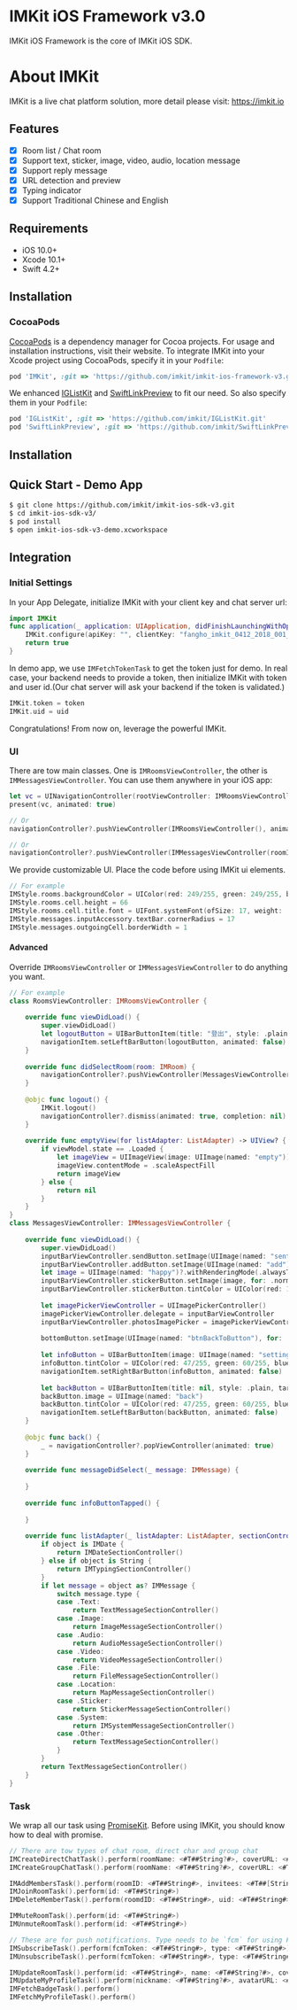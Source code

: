 # IMKit iOS Framework v3.0
IMKit iOS Framework is the core of IMKit iOS SDK.

# About IMKit
IMKit is a live chat platform solution, more detail please visit: https://imkit.io

## Features

- [x] Room list / Chat room
- [x] Support text, sticker, image, video, audio, location message
- [x] Support reply message
- [x] URL detection and preview
- [x] Typing indicator
- [x] Support Traditional Chinese and English

## Requirements

- iOS 10.0+
- Xcode 10.1+
- Swift 4.2+

## Installation

### CocoaPods
[CocoaPods](https://cocoapods.org) is a dependency manager for Cocoa projects. For usage and installation instructions, visit their website. To integrate IMKit into your Xcode project using CocoaPods, specify it in your `Podfile`:

```ruby
pod 'IMKit', :git => 'https://github.com/imkit/imkit-ios-framework-v3.git', :branch => 'swift4.2'
```
We enhanced [IGListKit](https://github.com/Instagram/IGListKit) and [SwiftLinkPreview](https://github.com/LeonardoCardoso/SwiftLinkPreview) to fit our need. So also specify them in your `Podfile`:

```ruby
pod 'IGListKit', :git => 'https://github.com/imkit/IGListKit.git'
pod 'SwiftLinkPreview', :git => 'https://github.com/imkit/SwiftLinkPreview.git'
```

## Installation

## Quick Start - Demo App
```bash
$ git clone https://github.com/imkit/imkit-ios-sdk-v3.git
$ cd imkit-ios-sdk-v3/
$ pod install
$ open imkit-ios-sdk-v3-demo.xcworkspace
```

## Integration

### Initial Settings
In your App Delegate, initialize IMKit with your client key and chat server url:
```swift
import IMKit
func application(_ application: UIApplication, didFinishLaunchingWithOptions launchOptions: [UIApplicationLaunchOptionsKey: Any]?) -> Bool {
    IMKit.configure(apiKey: "", clientKey: "fangho_imkit_0412_2018_001_clientkey", chatServerURL: URL(string: "https://chat.fangho.com")!, authServerURL: URL(string: "https://auth.fangho.com")!, bucket: "chatserver-upload")
    return true
}
```
In demo app, we use `IMFetchTokenTask` to get the token just for demo. In real case, your backend needs to provide a token, then initialize IMKit with token and user id.(Our chat server will ask your backend if the token is validated.)
```swift
IMKit.token = token
IMKit.uid = uid
```

Congratulations! From now on, leverage the powerful IMKit.

 ### UI
 There are tow main classes. One is `IMRoomsViewController`, the other is `IMMessagesViewController`.
 You can use them anywhere in your iOS app:
 ```swift
let vc = UINavigationController(rootViewController: IMRoomsViewController())
present(vc, animated: true)

// Or
navigationController?.pushViewController(IMRoomsViewController(), animated: true)

// Or
navigationController?.pushViewController(IMMessagesViewController(roomID: room.id), animated: true)
 ```
We provide customizable UI. Place the code before using IMKit ui elements.
```swift
// For example
IMStyle.rooms.backgroundColor = UIColor(red: 249/255, green: 249/255, blue: 249/255, alpha: 1)
IMStyle.rooms.cell.height = 66
IMStyle.rooms.cell.title.font = UIFont.systemFont(ofSize: 17, weight: .regular)
IMStyle.messages.inputAccessory.textBar.cornerRadius = 17
IMStyle.messages.outgoingCell.borderWidth = 1
```
#### Advanced
Override `IMRoomsViewController` or `IMMessagesViewController` to do anything you want.

```swift
// For example
class RoomsViewController: IMRoomsViewController {
    
    override func viewDidLoad() {
        super.viewDidLoad()
        let logoutButton = UIBarButtonItem(title: "登出", style: .plain, target: self, action: #selector(logout))
        navigationItem.setLeftBarButton(logoutButton, animated: false)
    }
    
    override func didSelectRoom(room: IMRoom) {
        navigationController?.pushViewController(MessagesViewController(roomID: room.id), animated: true)
    }
    
    @objc func logout() {
        IMKit.logout()
        navigationController?.dismiss(animated: true, completion: nil)
    }
    
    override func emptyView(for listAdapter: ListAdapter) -> UIView? {
        if viewModel.state == .Loaded {
            let imageView = UIImageView(image: UIImage(named: "empty"))
            imageView.contentMode = .scaleAspectFill
            return imageView
        } else {
            return nil
        }
    }
}
class MessagesViewController: IMMessagesViewController {
 
    override func viewDidLoad() {
        super.viewDidLoad()
        inputBarViewController.sendButton.setImage(UIImage(named: "sent"), for: .normal)
        inputBarViewController.addButton.setImage(UIImage(named: "add"), for: .normal)
        let image = UIImage(named: "happy")?.withRenderingMode(.alwaysTemplate)
        inputBarViewController.stickerButton.setImage(image, for: .normal)
        inputBarViewController.stickerButton.tintColor = UIColor(red: 158/255, green: 158/255, blue: 158/255, alpha: 1)
        
        let imagePickerViewController = UIImagePickerController()
        imagePickerViewController.delegate = inputBarViewController
        inputBarViewController.photosImagePicker = imagePickerViewController
        
        bottomButton.setImage(UIImage(named: "btnBackToButton"), for: .normal)
        
        let infoButton = UIBarButtonItem(image: UIImage(named: "setting"), style: .plain, target: self, action: #selector(infoButtonTapped))
        infoButton.tintColor = UIColor(red: 47/255, green: 60/255, blue: 75/255, alpha: 1)
        navigationItem.setRightBarButton(infoButton, animated: false)
        
        let backButton = UIBarButtonItem(title: nil, style: .plain, target: self, action: #selector(back))
        backButton.image = UIImage(named: "back")
        backButton.tintColor = UIColor(red: 47/255, green: 60/255, blue: 75/255, alpha: 1)
        navigationItem.setLeftBarButton(backButton, animated: false)
    }
    
    @objc func back() {
        _ = navigationController?.popViewController(animated: true)
    }
    
    override func messageDidSelect(_ message: IMMessage) {
      
    }
    
    override func infoButtonTapped() {
        
    }
    
    override func listAdapter(_ listAdapter: ListAdapter, sectionControllerFor object: Any) -> ListSectionController {
        if object is IMDate {
            return IMDateSectionController()
        } else if object is String {
            return IMTypingSectionController()
        }
        if let message = object as? IMMessage {
            switch message.type {
            case .Text:
                return TextMessageSectionController()
            case .Image:
                return ImageMessageSectionController()
            case .Audio:
                return AudioMessageSectionController()
            case .Video:
                return VideoMessageSectionController()
            case .File:
                return FileMessageSectionController()
            case .Location:
                return MapMessageSectionController()
            case .Sticker:
                return StickerMessageSectionController()
            case .System:
                return IMSystemMessageSectionController()
            case .Other:
                return TextMessageSectionController()
            }
        }
        return TextMessageSectionController()
    }
}
```

### Task

We wrap all our task using [PromiseKit](https://github.com/mxcl/PromiseKit). Before using IMKit, you should know how to deal with promise.

```swift
// There are tow types of chat room, direct char and group chat
IMCreateDirectChatTask().perform(roomName: <#T##String?#>, coverURL: <#T##URL?#>, description: <#T##String?#>, invitee: <#T##String#>, isSystemMessageEnabled: <#T##Bool#>)
IMCreateGroupChatTask().perform(roomName: <#T##String?#>, coverURL: <#T##URL?#>, description: <#T##String?#>, invitees: <#T##[String]#>, isSystemMessageEnabled: <#T##Bool#>)

IMAddMembersTask().perform(roomID: <#T##String#>, invitees: <#T##[String]#>, isSystemMessageEnabled: <#T##Bool#>)
IMJoinRoomTask().perform(id: <#T##String#>)
IMDeleteMemberTask().perform(roomdID: <#T##String#>, uid: <#T##String#>)

IMMuteRoomTask().perform(id: <#T##String#>)
IMUnmuteRoomTask().perform(id: <#T##String#>)

// These are for push notifications. Type needs to be `fcm` for using Firebase Cloud Messaging and `ios` for APNS
IMSubscribeTask().perform(fcmToken: <#T##String#>, type: <#T##String#>)
IMUnsubscribeTask().perform(fcmToken: <#T##String#>, type: <#T##String#>)

IMUpdateRoomTask().perform(id: <#T##String#>, name: <#T##String?#>, coverURL: <#T##URL?#>)
IMUpdateMyProfileTask().perform(nickname: <#T##String?#>, avatarURL: <#T##URL?#>, description: <#T##String?#>)
IMFetchBadgeTask().perform()
IMFetchMyProfileTask().perform()
```
